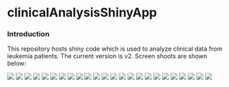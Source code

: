 # clinicalAnalysisShinyApp

### Introduction

This repository hosts shiny code which is used to analyze clinical data from leukemia patients.
The current version is v2.
Screen shoots are shown below:

![](./imgs/1.png)
![](./imgs/2.png)
![](./imgs/3.png)
![](./imgs/4.png)
![](./imgs/5.png)
![](./imgs/6.png)
![](./imgs/7.png)
![](./imgs/8.png)
![](./imgs/9.png)
![](./imgs/10.png)
![](./imgs/11.png)
![](./imgs/12.png)
![](./imgs/13.png)
![](./imgs/14.png)
![](./imgs/15.png)
![](./imgs/16.png)
![](./imgs/17.png)
![](./imgs/18.png)
![](./imgs/19.png)
![](./imgs/20.png)
![](./imgs/21.png)
![](./imgs/22.png)
![](./imgs/23.png)
![](./imgs/24.png)


